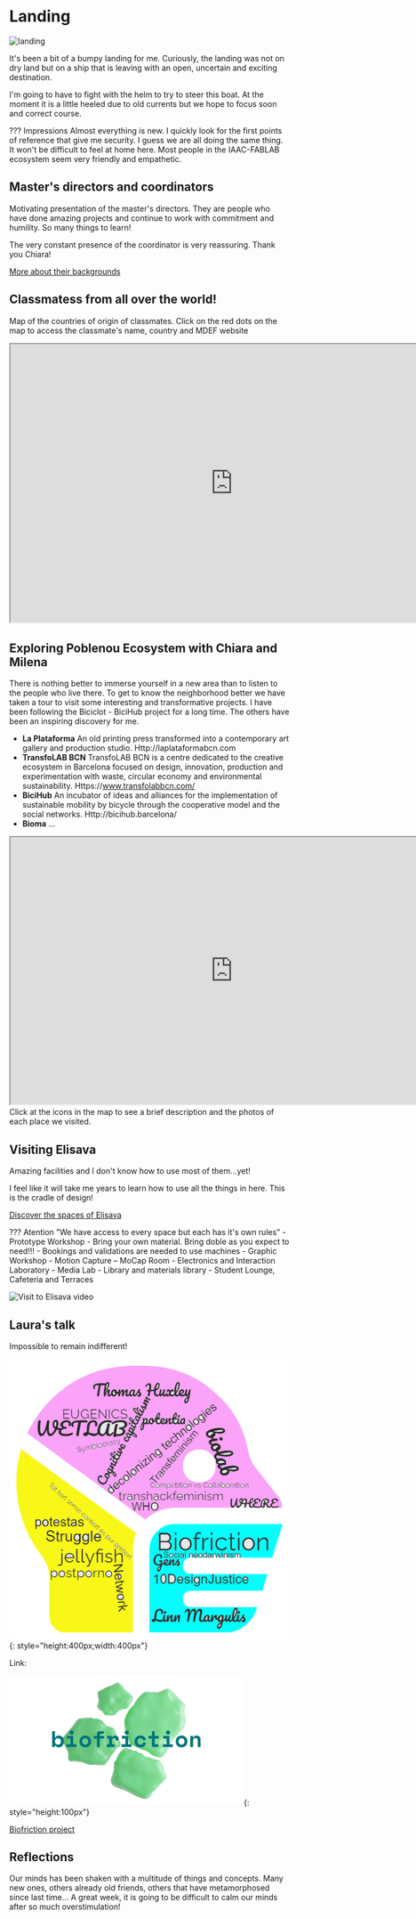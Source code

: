 # **Landing**
![landing](../images/albatroslandinggif.gif) 

It's been a bit of a bumpy landing for me. Curiously, the landing was not on dry land but on a ship that is leaving with an open, uncertain and exciting destination.

I'm going to have to fight with the helm to try to steer this boat. At the moment it is a little heeled due to old currents but we hope to focus soon and correct course.

??? Impressions
    Almost everything is new. I quickly look for the first points of reference that give me security. I guess we are all doing the same thing. 
    It won't be difficult to feel at home here. Most people in the IAAC-FABLAB ecosystem seem very friendly and empathetic.

## Master's directors and coordinators

Motivating presentation of the master's directors. They are people
who have done amazing projects and continue to work with
commitment and humility. So many things to learn!

The very constant presence of the coordinator is very reassuring. Thank you Chiara!


[More about their backgrounds](https://mdef.fablabbcn.org/faculty/)


## Classmatess from all over the world!

Map of the countries of origin of classmates. 
Click on the red dots on the map to access the classmate's name, country and MDEF website

<iframe src="https://qgiscloud.com/albertvila/ClassDiversity" width="800" height="500">
</iframe>


## Exploring Poblenou Ecosystem with Chiara and Milena

There is nothing better to immerse yourself in a new area than to listen to the people who live there. To get to know the neighborhood better we have taken a tour to visit some interesting and transformative projects. I have been following the Biciclot - BiciHub project for a long time. The others have been an inspiring discovery for me.

<div class="grid cards" markdown>

-  __La Plataforma__ An old printing press transformed into a contemporary art gallery and production studio. Http://laplataformabcn.com
-  __TransfoLAB BCN__ TransfoLAB BCN is a centre dedicated to the creative ecosystem in Barcelona focused on design, innovation, production and experimentation with waste, circular economy and environmental sustainability. Https://www.transfolabbcn.com/
-  __BiciHub__  An incubator of ideas and alliances for the implementation of sustainable mobility by bicycle through the cooperative model and the social networks. Http://bicihub.barcelona/
-  __Bioma__ ... 

</div>


<iframe src="https://www.google.com/maps/d/embed?mid=1awOvkyxilKIILLqmyBntWZtJ_RRQIz8&hl=ca&ehbc=2E312F" width="800" height="480"></iframe>
Click at the icons in the map to see a brief description and the photos of each place we visited.

## Visiting Elisava

Amazing facilities and I don't know how to use most of them...yet!

I feel like it will take me years to learn how to use all the things in here.
This is the cradle of design!

[Discover the spaces of Elisava](https://www.elisava.net/en/spaces/)

??? Atention "We have access to every space but each has it's own rules"
    - Prototype Workshop
        - Bring your own material. Bring doble as you expect to need!!!
        - Bookings and validations are needed to use machines
    - Graphic Workshop
    - Motion Capture – MoCap Room
    - Electronics and Interaction Laboratory
    - Media Lab
    - Library and materials library
    - Student Lounge, Cafeteria and Terraces

![Visit to Elisava video](../images/ElisavaVisitLR4.gif)

## Laura's talk

Impossible to remain indifferent!

![Shaking concepts](../images/Concepts.png){: style="height:400px;width:400px"}

Link:

![Shaking concepts](../images/biofriction-logo-moving-trans.gif){: style="height:100px"}

[Biofriction project](https://biofriction.org/) 

## Reflections

Our minds has been shaken with a multitude of things and concepts. Many new ones, others already old friends, others that have metamorphosed since last time... A great week, it is going to be difficult to calm our minds after so much overstimulation!